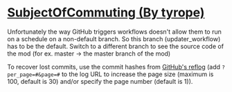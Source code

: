 # [SubjectOfCommuting (By tyrope)](https://github.com/tyrope/SubjectOfCommuting)

Unfortunately the way GitHub triggers workflows doesn't allow them to run on a schedule on a non-default branch. So this branch (updater_workflow) has to be the default. Switch to a different branch to see the source code of the mod (for ex. master -> the master branch of the mod)

To recover lost commits, use the commit hashes from [GitHub's reflog](https://api.github.com/repos/KtaneModules/SubjectOfCommuting-tyrope/events) (add `?per_page=#&page=#` to the log URL to increase the page size (maximum is 100, default is 30) and/or specify the page number (default is 1)).

